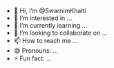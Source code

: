 - 👋 Hi, I’m @SwarnimKhalti
- 👀 I’m interested in ...
- 🌱 I’m currently learning ...
- 💞️ I’m looking to collaborate on ...
- 📫 How to reach me ...
- 😄 Pronouns: ...
- ⚡ Fun fact: ...

<!---
SwarnimKhalti/SwarnimKhalti is a ✨ special ✨ repository because its `README.md` (this file) appears on your GitHub profile.
You can click the Preview link to take a look at your changes.
--->
